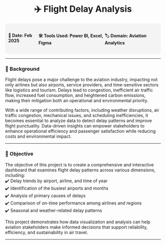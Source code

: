 <h1 align="center">✈️ Flight Delay Analysis </h1>

<div style="display: flex; justify-content: space-between; padding: 10px; background-color: #f4f4f4; border-radius: 8px;">
    <h4>📅 Date: Feb 2025</h4>
    <h4>🛠️ Tools Used: Power BI, Excel, Figma</h4>
    <h4>🏷️ Domain: Aviation Analytics</h4>
</div>

---

### 📌 Background  

Flight delays pose a major challenge to the aviation industry, impacting not only airlines but also airports, service providers, and time-sensitive sectors like logistics and tourism. Delays lead to congestion, inefficient air traffic flow, increased fuel consumption, and heightened carbon emissions, making their mitigation both an operational and environmental priority.

With a wide range of contributing factors, including weather disruptions, air traffic congestion, mechanical issues, and scheduling inefficiencies, it becomes essential to analyze data to detect delay patterns and improve flight punctuality. Data-driven insights can empower stakeholders to enhance operational efficiency and passenger satisfaction while reducing costs and environmental impact.

---

### 🎯 Objective  

The objective of this project is to create a comprehensive and interactive dashboard that examines flight delay patterns across various dimensions, including:  
✔️ Delay trends by airport, airline, and time of year  
✔️ Identification of the busiest airports and months  
✔️ Analysis of primary causes of delays  
✔️ Comparison of on-time performance among airlines and regions  
✔️ Seasonal and weather-related delay patterns  

This project demonstrates how data visualization and analysis can help aviation stakeholders make informed decisions that support reliability, efficiency, and sustainability in air travel.

---
